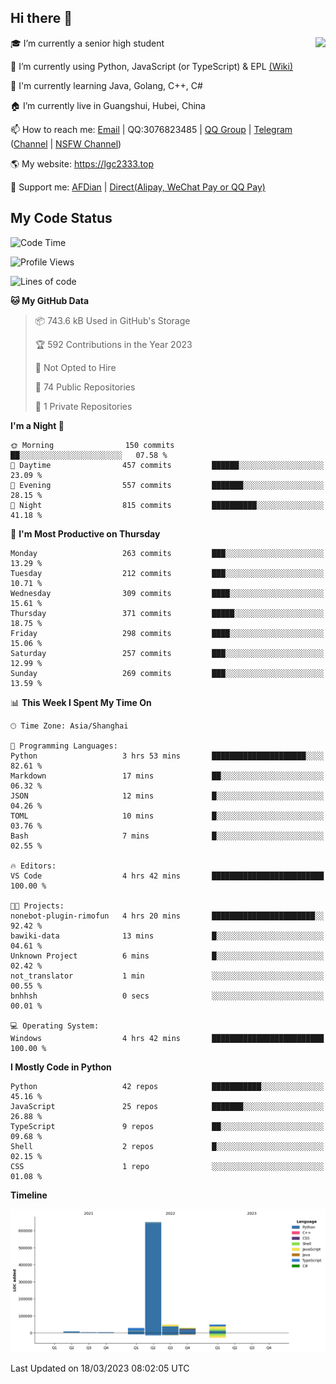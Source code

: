 ## Hi there 👋

<div width="50%">
<img align="right" src="https://readme.lgc2333.top/api?username=lgc2333&show_icons=true" />
</div>

🎓 I’m currently a senior high student

📝 I’m currently using Python, JavaScript (or TypeScript) & EPL [(Wiki)](https://en.wikipedia.org/wiki/Easy_Programming_Language)

📒 I'm currently learning Java, Golang, C++, C#

🏠 I’m currently live in Guangshui, Hubei, China

📫 How to reach me: [Email](mailto:lgc2333@126.com) | QQ:3076823485 | [QQ Group](https://jq.qq.com/?_wv=1027&k=ktwOHdU2) | [Telegram](https://t.me/@lgc2333) ([Channel](https://t.me/stu2333_pd) | [NSFW Channel](https://t.me/stu_collection))

🌎 My website: <https://lgc2333.top>

🤝 Support me: [AFDian](https://afdian.net/@lgc2333) | [Direct(Alipay, WeChat Pay or QQ Pay)](https://s2.loli.net/2022/02/03/MLqe53BjWOAhpcF.png)

## My Code Status

<!--START_SECTION:waka-->
![Code Time](http://img.shields.io/badge/Code%20Time-1%2C105%20hrs%2015%20mins-blue)

![Profile Views](http://img.shields.io/badge/Profile%20Views-34-blue)

![Lines of code](https://img.shields.io/badge/From%20Hello%20World%20I%27ve%20Written-818.9%20thousand%20lines%20of%20code-blue)

**🐱 My GitHub Data** 

> 📦 743.6 kB Used in GitHub's Storage 
 > 
> 🏆 592 Contributions in the Year 2023
 > 
> 🚫 Not Opted to Hire
 > 
> 📜 74 Public Repositories 
 > 
> 🔑 1 Private Repositories 
 > 
**I'm a Night 🦉** 

```text
🌞 Morning                150 commits         ██░░░░░░░░░░░░░░░░░░░░░░░   07.58 % 
🌆 Daytime                457 commits         ██████░░░░░░░░░░░░░░░░░░░   23.09 % 
🌃 Evening                557 commits         ███████░░░░░░░░░░░░░░░░░░   28.15 % 
🌙 Night                  815 commits         ██████████░░░░░░░░░░░░░░░   41.18 % 
```
📅 **I'm Most Productive on Thursday** 

```text
Monday                   263 commits         ███░░░░░░░░░░░░░░░░░░░░░░   13.29 % 
Tuesday                  212 commits         ███░░░░░░░░░░░░░░░░░░░░░░   10.71 % 
Wednesday                309 commits         ████░░░░░░░░░░░░░░░░░░░░░   15.61 % 
Thursday                 371 commits         █████░░░░░░░░░░░░░░░░░░░░   18.75 % 
Friday                   298 commits         ████░░░░░░░░░░░░░░░░░░░░░   15.06 % 
Saturday                 257 commits         ███░░░░░░░░░░░░░░░░░░░░░░   12.99 % 
Sunday                   269 commits         ███░░░░░░░░░░░░░░░░░░░░░░   13.59 % 
```


📊 **This Week I Spent My Time On** 

```text
🕑︎ Time Zone: Asia/Shanghai

💬 Programming Languages: 
Python                   3 hrs 53 mins       █████████████████████░░░░   82.61 % 
Markdown                 17 mins             ██░░░░░░░░░░░░░░░░░░░░░░░   06.32 % 
JSON                     12 mins             █░░░░░░░░░░░░░░░░░░░░░░░░   04.26 % 
TOML                     10 mins             █░░░░░░░░░░░░░░░░░░░░░░░░   03.76 % 
Bash                     7 mins              █░░░░░░░░░░░░░░░░░░░░░░░░   02.55 % 

🔥 Editors: 
VS Code                  4 hrs 42 mins       █████████████████████████   100.00 % 

🐱‍💻 Projects: 
nonebot-plugin-rimofun   4 hrs 20 mins       ███████████████████████░░   92.42 % 
bawiki-data              13 mins             █░░░░░░░░░░░░░░░░░░░░░░░░   04.61 % 
Unknown Project          6 mins              █░░░░░░░░░░░░░░░░░░░░░░░░   02.42 % 
not_translator           1 min               ░░░░░░░░░░░░░░░░░░░░░░░░░   00.55 % 
bnhhsh                   0 secs              ░░░░░░░░░░░░░░░░░░░░░░░░░   00.01 % 

💻 Operating System: 
Windows                  4 hrs 42 mins       █████████████████████████   100.00 % 
```

**I Mostly Code in Python** 

```text
Python                   42 repos            ███████████░░░░░░░░░░░░░░   45.16 % 
JavaScript               25 repos            ███████░░░░░░░░░░░░░░░░░░   26.88 % 
TypeScript               9 repos             ██░░░░░░░░░░░░░░░░░░░░░░░   09.68 % 
Shell                    2 repos             █░░░░░░░░░░░░░░░░░░░░░░░░   02.15 % 
CSS                      1 repo              ░░░░░░░░░░░░░░░░░░░░░░░░░   01.08 % 
```



**Timeline**

![Lines of Code chart](https://raw.githubusercontent.com/lgc2333/lgc2333/main/assets/bar_graph.png)


 Last Updated on 18/03/2023 08:02:05 UTC
<!--END_SECTION:waka-->
